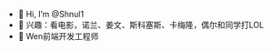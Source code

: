 - 👋 Hi, I’m @Shnul1
- 👀 兴趣：看电影，诺兰、姜文、斯科塞斯、卡梅隆，偶尔和同学打LOL
- 🌱 Wen前端开发工程师

<!---
Shnul1/Shnul1 is a ✨ special ✨ repository because its `README.md` (this file) appears on your GitHub profile.
You can click the Preview link to take a look at your changes.
--->
